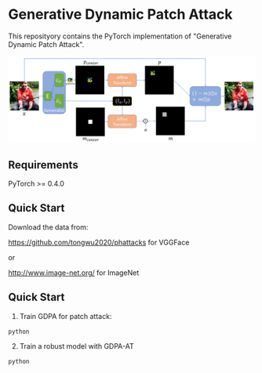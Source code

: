# Generative Dynamic Patch Attack

This reposityory contains the PyTorch implementation of "Generative Dynamic Patch Attack".

<img src="https://github.com/lxuniverse/gdpa/blob/main/pics/gdpa_arch.png" width="600" class="center">

## Requirements
PyTorch >= 0.4.0

## Quick Start
Download the data from:

https://github.com/tongwu2020/phattacks for VGGFace

or

http://www.image-net.org/ for ImageNet

## Quick Start

1. Train GDPA for patch attack:
```
python 
```
2. Train a robust model with GDPA-AT
```
python 
```

